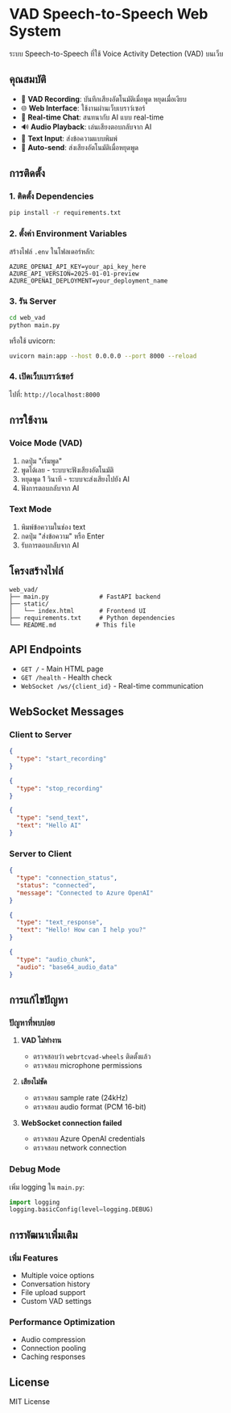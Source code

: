 # VAD Speech-to-Speech Web System

ระบบ Speech-to-Speech ที่ใช้ Voice Activity Detection (VAD) บนเว็บ

## คุณสมบัติ

- 🎤 **VAD Recording**: บันทึกเสียงอัตโนมัติเมื่อพูด หยุดเมื่อเงียบ
- 🌐 **Web Interface**: ใช้งานผ่านเว็บเบราว์เซอร์
- 💬 **Real-time Chat**: สนทนากับ AI แบบ real-time
- 🔊 **Audio Playback**: เล่นเสียงตอบกลับจาก AI
- 📝 **Text Input**: ส่งข้อความแบบพิมพ์
- 🔄 **Auto-send**: ส่งเสียงอัตโนมัติเมื่อหยุดพูด

## การติดตั้ง

### 1. ติดตั้ง Dependencies

```bash
pip install -r requirements.txt
```

### 2. ตั้งค่า Environment Variables

สร้างไฟล์ `.env` ในโฟลเดอร์หลัก:

```env
AZURE_OPENAI_API_KEY=your_api_key_here
AZURE_API_VERSION=2025-01-01-preview
AZURE_OPENAI_DEPLOYMENT=your_deployment_name
```

### 3. รัน Server

```bash
cd web_vad
python main.py
```

หรือใช้ uvicorn:

```bash
uvicorn main:app --host 0.0.0.0 --port 8000 --reload
```

### 4. เปิดเว็บเบราว์เซอร์

ไปที่: `http://localhost:8000`

## การใช้งาน

### Voice Mode (VAD)
1. กดปุ่ม "เริ่มพูด"
2. พูดได้เลย - ระบบจะฟังเสียงอัตโนมัติ
3. หยุดพูด 1 วินาที - ระบบจะส่งเสียงไปยัง AI
4. ฟังการตอบกลับจาก AI

### Text Mode
1. พิมพ์ข้อความในช่อง text
2. กดปุ่ม "ส่งข้อความ" หรือ Enter
3. รับการตอบกลับจาก AI

## โครงสร้างไฟล์

```
web_vad/
├── main.py              # FastAPI backend
├── static/
│   └── index.html       # Frontend UI
├── requirements.txt     # Python dependencies
└── README.md           # This file
```

## API Endpoints

- `GET /` - Main HTML page
- `GET /health` - Health check
- `WebSocket /ws/{client_id}` - Real-time communication

## WebSocket Messages

### Client to Server
```json
{
  "type": "start_recording"
}
```

```json
{
  "type": "stop_recording"
}
```

```json
{
  "type": "send_text",
  "text": "Hello AI"
}
```

### Server to Client
```json
{
  "type": "connection_status",
  "status": "connected",
  "message": "Connected to Azure OpenAI"
}
```

```json
{
  "type": "text_response",
  "text": "Hello! How can I help you?"
}
```

```json
{
  "type": "audio_chunk",
  "audio": "base64_audio_data"
}
```

## การแก้ไขปัญหา

### ปัญหาที่พบบ่อย

1. **VAD ไม่ทำงาน**
   - ตรวจสอบว่า `webrtcvad-wheels` ติดตั้งแล้ว
   - ตรวจสอบ microphone permissions

2. **เสียงไม่ชัด**
   - ตรวจสอบ sample rate (24kHz)
   - ตรวจสอบ audio format (PCM 16-bit)

3. **WebSocket connection failed**
   - ตรวจสอบ Azure OpenAI credentials
   - ตรวจสอบ network connection

### Debug Mode

เพิ่ม logging ใน `main.py`:

```python
import logging
logging.basicConfig(level=logging.DEBUG)
```

## การพัฒนาเพิ่มเติม

### เพิ่ม Features
- Multiple voice options
- Conversation history
- File upload support
- Custom VAD settings

### Performance Optimization
- Audio compression
- Connection pooling
- Caching responses

## License

MIT License 